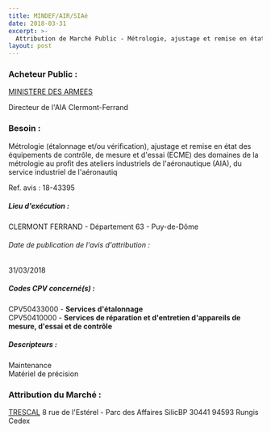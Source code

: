 ```yaml
---
title: MINDEF/AIR/SIAé
date: 2018-03-31
excerpt: >-
  Attribution de Marché Public - Métrologie, ajustage et remise en état des équipements de contrôle, de mesure et d'essai pour les AIA, du SIAE et de ses clients, pour le MINDEF à Clermont-Ferrand
layout: post
---
```


### Acheteur Public : 
<a href="/acheteur-131/siren-110090016"> MINISTERE DES ARMEES</a><br/>

Directeur de l'AIA Clermont-Ferrand





### Besoin :

Métrologie (étalonnage et/ou vérification), ajustage et remise en état des équipements de contrôle, de mesure et d'essai (ECME) des domaines de la métrologie au profit des ateliers industriels de l'aéronautique (AIA), du service industriel de l'aéronautiq

Ref. avis : 18-43395


##### Lieu d'exécution :

CLERMONT FERRAND - Département 63 - Puy-de-Dôme

###### Date de publication de l'avis d'attribution : 
31/03/2018

##### Codes CPV concerné(s) :
CPV50433000 - **Services d'étalonnage** <br/>
CPV50410000 - **Services de réparation et d'entretien d'appareils de mesure, d'essai et de contrôle** <br/>

##### Descripteurs :
Maintenance <br/>
Matériel de précision <br/>

### Attribution du Marché :
<a href="/entreprise-572/siren-562047050"> TRESCAL</a>    8 rue de l'Estérel - Parc des Affaires SilicBP 30441 94593 Rungis Cedex <br/>
